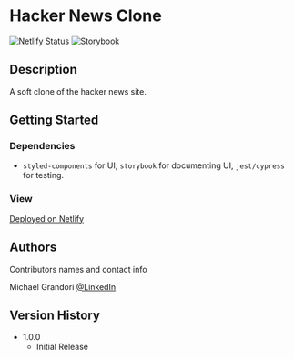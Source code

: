 # Hacker News Clone
[![Netlify Status](https://api.netlify.com/api/v1/badges/afac184c-e33e-4af4-a24b-3c35677c0a50/deploy-status)](https://app.netlify.com/sites/wizardly-cray-0201df/deploys)
![Storybook](https://raw.githubusercontent.com/storybookjs/brand/6f4d67f65f8275c53c310a73a8da6c6e96c8488c/badge/badge-storybook.svg)

## Description

A soft clone of the hacker news site.

## Getting Started

### Dependencies

* `styled-components` for UI, `storybook` for documenting UI, `jest/cypress` for testing.

### View

[Deployed on Netlify](https://wizardly-cray-0201df.netlify.app/)

## Authors

Contributors names and contact info

Michael Grandori 
[@LinkedIn](https://www.linkedin.com/in/michael-grandori/)

## Version History

* 1.0.0
    * Initial Release
